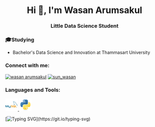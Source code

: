 

<h1 align="center">Hi 👋, I'm Wasan Arumsakul</h1>
<h3 align="center">Little Data Science Student</h3>

### 🎓Studying 
 - Bachelor's Data Science and Innovation at Thammasart University
 
<h3 align="left">Connect with me:</h3>
<p align="left">
<a href="https://linkedin.com/in/wasan arumsakul" target="blank"><img align="center" src="https://raw.githubusercontent.com/rahuldkjain/github-profile-readme-generator/master/src/images/icons/Social/linked-in-alt.svg" alt="wasan arumsakul" height="30" width="40" /></a>
<a href="https://instagram.com/sun_wsa" target="blank"><img align="center" src="https://raw.githubusercontent.com/rahuldkjain/github-profile-readme-generator/master/src/images/icons/Social/instagram.svg" alt="sun_wasan" height="30" width="40" /></a>
</p>

<h3 align="left">Languages and Tools:</h3>
<p align="left"> <a href="https://www.mysql.com/" target="_blank" rel="noreferrer"> <img src="https://raw.githubusercontent.com/devicons/devicon/master/icons/mysql/mysql-original-wordmark.svg" alt="mysql" width="40" height="40"/> </a> <a href="https://www.python.org" target="_blank" rel="noreferrer"> <img src="https://raw.githubusercontent.com/devicons/devicon/master/icons/python/python-original.svg" alt="python" width="40" height="40"/> </a> </p>



[![Typing SVG](https://readme-typing-svg.herokuapp.com?lines=Hello+World!!)](https://git.io/typing-svg)
